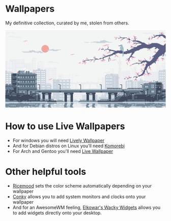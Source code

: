 # Wallpapers

My definitive collection, curated by me, stolen from others.

![image](https://raw.githubusercontent.com/Blu3Jive001/Wallpapers/master/Digital/Pixel%20Art/Japanese%20Blossoms.gif)

# How to use Live Wallpapers

+ For windows you will need [Lively Wallpaper](https://rocksdanister.github.io/lively/)
+ And for Debian distros on Linux you'll need [Komorebi](https://github.com/cheesecakeufo/komorebi)
+ For Arch and Gentoo you'll need [Live Wallpaper](https://archlinux.org/packages/community/x86_64/livewallpaper/)

# Other helpful tools

+ [Ricemood](https://github.com/fhadiel/ricemood) sets the color scheme automatically depending on your wallpaper
+ [Conky](https://github.com/brndnmtthws/conky) allows you to add system monitors and clocks onto your wallpaper
+ And for an AwesomeWM feeling, [Elkowar's Wacky Widgets](https://github.com/elkowar/eww) allows you to add widgets directly onto your desktop.
